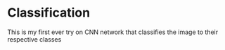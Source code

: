 # Classification
This is my first ever try on CNN network that classifies the image to their respective classes
